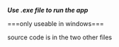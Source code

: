 *******Use .exe file to run the app*******

===only useable in windows===

source code is in the two other files
